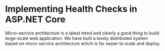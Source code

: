# Implementing Health Checks in ASP.NET Core
Micro-service architecture is a latest trend and clearly a good thing to build large-scale web application. We have built a lovely distributed system based on micro-service architecture which is far easier to scale and deploy. 

